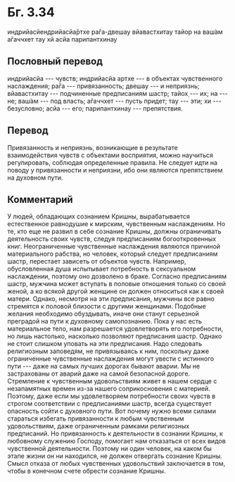 # Бг. 3.34
индрийасйендрийасйа̄ртхе
ра̄га-двешау вйавастхитау
тайор на ваш́ам а̄гаччхет
тау хй асйа парипантхинау
## Пословный перевод

индрийасйа --- чувств; индрийасйа артхе --- в объектах чувственного
наслаждения; ра̄га --- привязанность; двешау --- и неприязнь;
вйавастхитау --- подчиненные предписаниям шастр; тайох̣ --- их; на ---
не; ваш́ам --- под власть; а̄гаччхет --- пусть придет; тау --- эти; хи ---
безусловно; асйа --- его; парипантхинау --- препятствия.

## Перевод

Привязанность и неприязнь, возникающие в результате взаимодействия
чувств с объектами восприятия, можно научиться регулировать, соблюдая
определенные правила. Не следует идти на поводу у привязанности и
неприязни, ибо они являются препятствием на духовном пути.

## Комментарий

У людей, обладающих сознанием Кришны, вырабатывается естественное
равнодушие к мирским, чувственным наслаждениям. Но те, кто еще не развил
в себе сознание Кришны, должны ограничивать деятельность своих чувств,
следуя предписаниям богооткровенных книг. Неограниченные чувственные
наслаждения являются причиной материального рабства, но человек, который
следует предписаниям шастр, перестает зависеть от объектов чувств.
Например, обусловленная душа испытывает потребность в сексуальном
наслаждении, поэтому оно дозволено в браке. Согласно предписаниям шастр,
мужчина может вступать в половые отношения только со своей женой, а ко
всякой другой женщине он должен относиться как к своей матери. Однако,
несмотря на эти предписания, мужчины все равно стремятся к половой
близости с другими женщинами. Подобные желания необходимо обуздывать,
иначе они станут серьезной преградой на пути к духовному самопознанию.
Пока у нас есть материальное тело, нам разрешается удовлетворять его
потребности, но лишь настолько, насколько позволяют предписания шастр.
Однако не стоит слишком уповать на эти предписания. Надо следовать
религиозным заповедям, не привязываясь к ним, поскольку даже
ограниченные чувственные наслаждения могут увести с истинного пути ---
даже на самых лучших дорогах бывают аварии. Мы не застрахованы от аварий
даже на самой безопасной дороге. Стремление к чувственным удовольствиям
живет в нашем сердце с незапамятных времен из-за нашего соприкосновения
с материей. Поэтому, даже если мы удовлетворяем потребности своих чувств
в строгом соответствии с предписаниями шастр, всегда существует
опасность сойти с духовного пути. Вот почему нужно всеми силами
стараться избегать привязанности к любым чувственным удовольствиям, даже
ограниченным рамками религиозных предписаний. Но привязанность к
деятельности в сознании Кришны, к любовному служению Господу, помогает
нам отказаться от всех видов чувственной деятельности. Поэтому ни один
человек, на каком бы этапе жизни он ни находился, не должен отвергать
сознание Кришны. Смысл отказа от любых чувственных удовольствий
заключается в том, чтобы в конечном счете обрести сознание Кришны.
